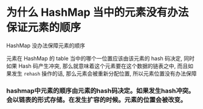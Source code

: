 # 为什么 HashMap 当中的元素没有办法保证元素的顺序

HashMap 没办法保障元素的顺序

元素在 HashMap 的 table 当中的哪个一位置应该由该元素的 hash 码决定, 同时如果 Hash 码产生冲突, 那么就意味着这个元素要在这个数据的链表之中, 而且如果发生 `rehash` 操作的话, 那么元素会被重新分配位置, 所以元素位置没有办法保障

### hashmap中元素的顺序由元素的hash码决定。如果发生hash冲突。会以链表的形式存储。在发生扩容的时候。元素的位置会被改变。
